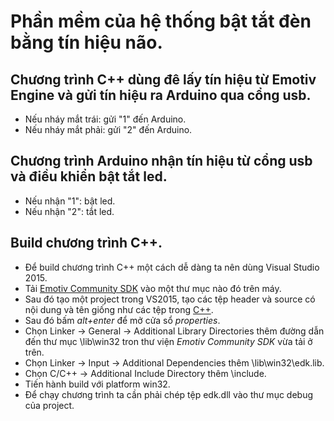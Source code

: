 # Phần mềm của hệ thống bật tắt đèn bằng tín hiệu não.
## Chương trình C++ dùng đê lấy tín hiệu từ Emotiv Engine và gửi tín hiệu ra Arduino qua cổng usb.<br/>
- Nếu nháy mắt trái: gửi "1" đến Arduino.<br/>
- Nếu nháy mắt phải: gửi "2" đến Arduino.<br/>

## Chương trình Arduino nhận tín hiệu từ cổng usb và điều khiển bật tắt led.<br/>
- Nếu nhận "1": bật led.<br/>
- Nếu nhận "2": tắt led.<br/>

## Build chương trình C++.<br/>
- Để build chương trình C++ một cách dễ dàng ta nên dùng Visual Studio 2015.<br/>
- Tải [Emotiv Community SDK](https://github.com/Emotiv/community-sdk) vào một thư mục nào đó trên máy.<br/>
- Sau đó tạo một project trong VS2015, tạo các tệp header và source có nội dung và tên giống như các tệp trong [C++](https://github.com/Sunfl4wer/NCKH_2019_PFIEVK15_HCMUT/tree/master/EEG_signal_control/C%2B%2B).<br/>
- Sau đó bấm *alt+enter* để mở cửa sổ *properties*.<br/>
- Chọn Linker -> General -> Additional Library Directories thêm đường dẫn đến thư mục <emotiv Community SDK directory>\lib\win32 tron thư viện *Emotiv Community SDK* vừa tải ở trên.<br/>
- Chọn Linker -> Input -> Additional Dependencies thêm <emotiv Community SDK directory>\lib\win32\edk.lib.<br/>
- Chọn C/C++ -> Additional Include Directory thêm <emotiv Community SDK directory>\include.<br/>
- Tiến hành build với platform win32.
- Để chạy chương trình ta cần phải chép tệp edk.dll vào thư mục debug của project.<br/>
